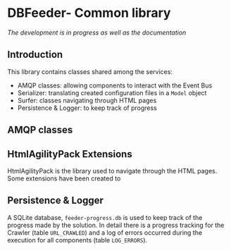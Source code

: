 # DBFeeder- Common library

_The development is in progress as well as the documentation_

## Introduction

This library contains classes shared among the services:

- AMQP classes: allowing components to interact with the Event Bus
- Serializer: translating created configuration files in a `Model` object
- Surfer: classes navigating through HTML pages
- Persistence & Logger: to keep track of progress

## AMQP classes

## HtmlAgilityPack Extensions

HtmlAgilityPack is the library used to navigate through the HTML pages.
Some extensions have been created to 

## Persistence & Logger

A SQLite database, `feeder-progress.db` is used to keep track of the progress made by the solution.
In detail there is a progress tracking for the Crawler (table `URL_CRAWLED`) and a log of errors occurred during the execution for all components (table `LOG_ERRORS`).

